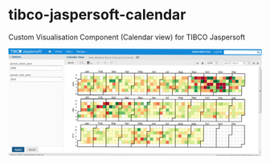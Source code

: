 # tibco-jaspersoft-calendar
Custom Visualisation Component (Calendar view) for TIBCO Jaspersoft

![alt text](https://raw.githubusercontent.com/fotisz/TIBCOJaspersoftCalendar/master/TIBCOJaspersoftCalendar.png "TIBCO Jaspersoft Calendar")
